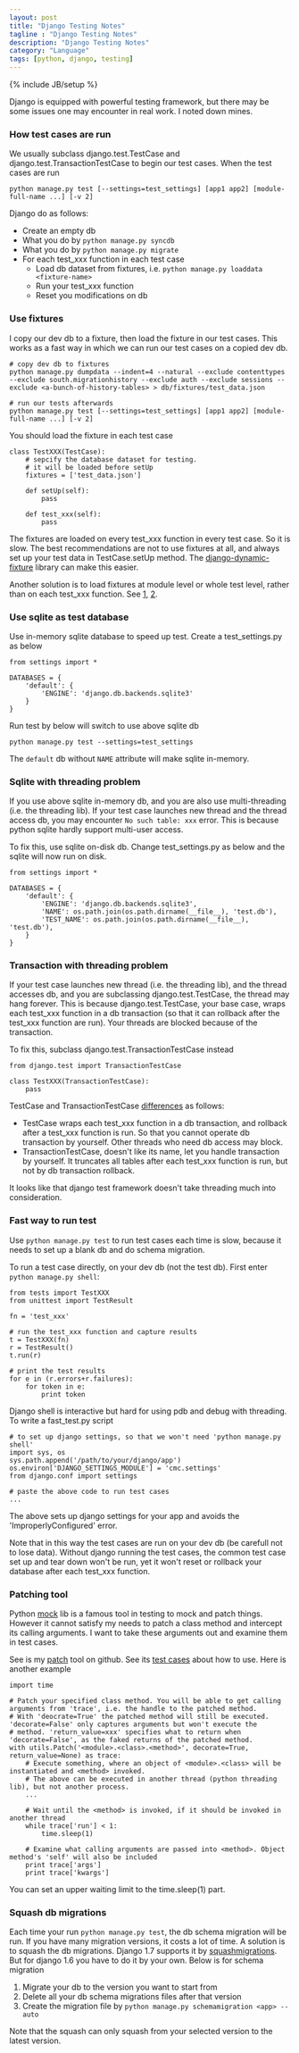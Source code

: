 ```yaml
---
layout: post
title: "Django Testing Notes"
tagline : "Django Testing Notes"
description: "Django Testing Notes"
category: "Language"
tags: [python, django, testing]
---
```

{% include JB/setup %}

Django is equipped with powerful testing framework, but there may be some issues one may encounter in real work. I noted down mines.

### How test cases are run

We usually subclass django.test.TestCase and django.test.TransactionTestCase to begin our test cases. When the test cases are run

```
python manage.py test [--settings=test_settings] [app1 app2] [module-full-name ...] [-v 2]
```

Django do as follows:

  * Create an empty db
  * What you do by `python manage.py syncdb`
  * What you do by `python manage.py migrate`
  * For each test_xxx function in each test case
  	* Load db dataset from fixtures, i.e. `python manage.py loaddata <fixture-name>`
  	* Run your test_xxx function
  	* Reset you modifications on db

### Use fixtures

I copy our dev db to a fixture, then load the fixture in our test cases. This works as a fast way in which we can run our test cases on a copied dev db.

```
# copy dev db to fixtures
python manage.py dumpdata --indent=4 --natural --exclude contenttypes --exclude south.migrationhistory --exclude auth --exclude sessions --exclude <a-bunch-of-history-tables> > db/fixtures/test_data.json

# run our tests afterwards
python manage.py test [--settings=test_settings] [app1 app2] [module-full-name ...] [-v 2]
```

You should load the fixture in each test case

```
class TestXXX(TestCase):
    # sepcify the database dataset for testing.
    # it will be loaded before setUp
    fixtures = ['test_data.json']
 
    def setUp(self):
        pass
 
    def test_xxx(self):
        pass
```

The fixtures are loaded on every test_xxx function in every test case. So it is slow. The best recommendations are not to use fixtures at all, and always set up your test data in TestCase.setUp method. The [django-dynamic-fixture](http://django-dynamic-fixture.readthedocs.org/en/latest/overview.html) library can make this easier.

Another solution is to load fixtures at module level or whole test level, rather than on each test_xxx function. See [1](http://stackoverflow.com/questions/979434/how-to-load-fixtures-only-once-in-django-unit-tests), [2](http://stackoverflow.com/questions/979434/how-to-load-fixtures-only-once-in-django-unit-tests).

### Use sqlite as test database

Use in-memory sqlite database to speed up test. Create a test_settings.py as below

```
from settings import *

DATABASES = {
    'default': {
        'ENGINE': 'django.db.backends.sqlite3'
    }
}
```

Run test by below will switch to use above sqlite db

```
python manage.py test --settings=test_settings
```

The `default` db without `NAME` attribute will make sqlite in-memory.

### Sqlite with threading problem

If you use above sqlite in-memory db, and you are also use multi-threading (i.e. the threading lib). If your test case launches new thread and the thread access db, you may encounter `No such table: xxx` error. This is because python sqlite hardly support multi-user access.

To fix this, use sqlite on-disk db. Change test_settings.py as below and the sqlite will now run on disk.

```
from settings import *

DATABASES = {
    'default': {
        'ENGINE': 'django.db.backends.sqlite3',
        'NAME': os.path.join(os.path.dirname(__file__), 'test.db'),
        'TEST_NAME': os.path.join(os.path.dirname(__file__), 'test.db'),
    }
}
```

### Transaction with threading problem

If your test case launches new thread (i.e. the threading lib), and the thread accesses db, and you are subclassing django.test.TestCase, the thread may hang forever. This is because django.test.TestCase, your base case, wraps each test_xxx function in a db transaction (so that it can rollback after the test_xxx function are run). Your threads are blocked because of the transaction.

To fix this, subclass django.test.TransactionTestCase instead

```
from django.test import TransactionTestCase

class TestXXX(TransactionTestCase):
	pass
```

TestCase and TransactionTestCase [differences](https://docs.djangoproject.com/en/1.7/topics/testing/tools/#transactiontestcase) as follows:

  * TestCase wraps each test_xxx function in a db transaction, and rollback after a test_xxx function is run. So that you cannot operate db transaction by yourself. Other threads who need db access may block.
  * TransactionTestCase, doesn't like its name, let you handle transaction by yourself. It truncates all tables after each test_xxx function is run, but not by db transaction rollback.

It looks like that django test framework doesn't take threading much into consideration.

### Fast way to run test

Use `python manage.py test` to run test cases each time is slow, because it needs to set up a blank db and do schema migration. 

To run a test case directly, on your dev db (not the test db). First enter `python manage.py shell`:

```
from tests import TestXXX
from unittest import TestResult

fn = 'test_xxx'

# run the test_xxx function and capture results
t = TestXXX(fn)
r = TestResult()
t.run(r)

# print the test results
for e in (r.errors+r.failures):
    for token in e:
        print token
```

Django shell is interactive but hard for using pdb and debug with threading. To write a fast_test.py script

```
# to set up django settings, so that we won't need 'python manage.py shell'
import sys, os
sys.path.append('/path/to/your/django/app')
os.environ['DJANGO_SETTINGS_MODULE'] = 'cmc.settings'
from django.conf import settings

# paste the above code to run test cases
...
```

The above sets up django settings for your app and avoids the 'ImproperlyConfigured' error.

Note that in this way the test cases are run on your dev db (be carefull not to lose data). Without django running the test cases, the common test case set up and tear down won't be run, yet it won't reset or rollback your database after each test_xxx function.

### Patching tool

Python [mock](https://docs.python.org/3/library/unittest.mock.html) lib is a famous tool in testing to mock and patch things. However it cannot satisfy my needs to patch a class method and intercept its calling arguments. I want to take these arguments out and examine them in test cases.

See is my [patch](https://github.com/accelazh/pyacc/blob/master/common/patch.py) tool on github. See its [test cases](https://github.com/accelazh/pyacc/blob/master/tests/patch/test_patch.py) about how to use. Here is another example

```
import time

# Patch your specified class method. You will be able to get calling arguments from 'trace', i.e. the handle to the patched method.
# With 'deocrate=True' the patched method will still be executed. 'decorate=False' only captures arguments but won't execute the 
# method. 'return_value=xxx' specifies what to return when 'decorate=False', as the faked returns of the patched method.
with utils.Patch('<module>.<class>.<method>', decorate=True, return_value=None) as trace:
    # Execute something, where an object of <module>.<class> will be instantiated and <method> invoked.
    # The above can be executed in another thread (python threading lib), but not another process.
    ...

    # Wait until the <method> is invoked, if it should be invoked in another thread
    while trace['run'] < 1:
        time.sleep(1)

    # Examine what calling arguments are passed into <method>. Object method's 'self' will also be included
    print trace['args']
    print trace['kwargs']
```

You can set an upper waiting limit to the time.sleep(1) part.

### Squash db migrations

Each time your run `python manage.py test`, the db schema migration will be run. If you have many migration versions, it costs a lot of time. A solution is to squash the db migrations. Django 1.7 supports it by [squashmigrations](https://docs.djangoproject.com/en/1.7/topics/migrations/#squashing-migrations). But for django 1.6 you have to do it by your own. Below is for schema migration

  1. Migrate your db to the version you want to start from
  2. Delete all your db schema migrations files after that version
  3. Create the migration file by `python manage.py schemamigration <app> --auto`

Note that the squash can only squash from your selected version to the latest version.

